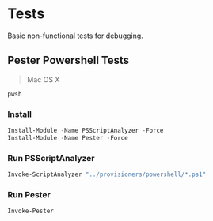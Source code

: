 
# Tests

Basic non-functional tests for debugging.

## Pester Powershell Tests

> Mac OS X

```bash
pwsh
```

### Install

```powershell
Install-Module -Name PSScriptAnalyzer -Force
Install-Module -Name Pester -Force
```

### Run PSScriptAnalyzer

```powershell
Invoke-ScriptAnalyzer "../provisioners/powershell/*.ps1"
```

### Run Pester

```powershell
Invoke-Pester
```
